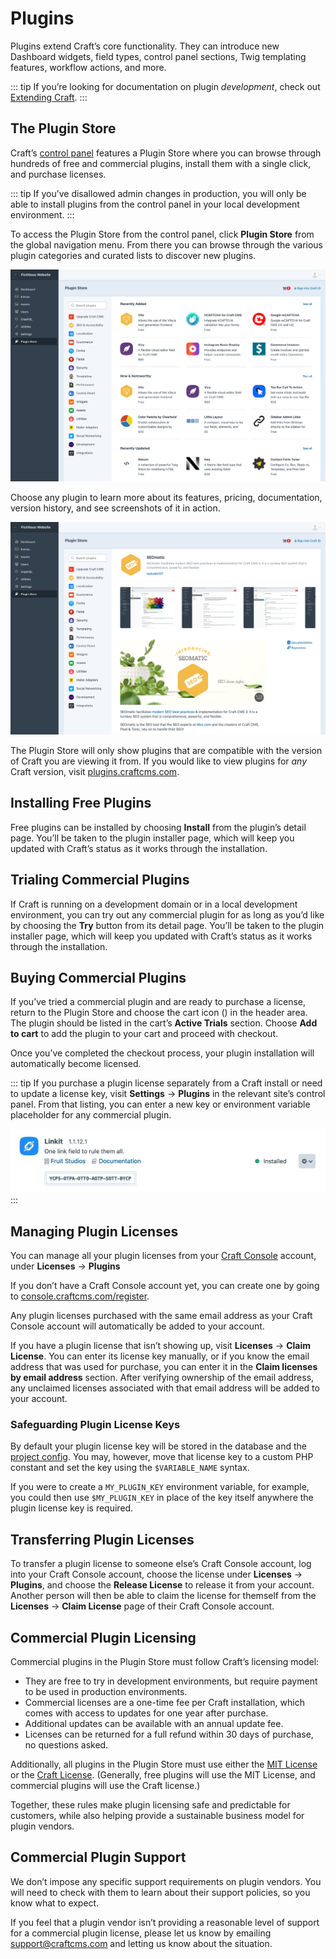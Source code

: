 # Plugins

Plugins extend Craft’s core functionality. They can introduce new Dashboard widgets, field types, control panel sections, Twig templating features, workflow actions, and more.

::: tip
If you’re looking for documentation on plugin _development_, check out [Extending Craft](extend/README.md).
:::

## The Plugin Store

Craft’s [control panel](./control-panel.md) features a Plugin Store where you can browse through hundreds of free and commercial plugins, install them with a single click, and purchase licenses.

::: tip
If you’ve disallowed admin changes in production, you will only be able to install plugins from the control panel in your local development environment.
:::

To access the Plugin Store from the control panel, click **Plugin Store** from the global navigation menu. From there you can browse through the various plugin categories and curated lists to discover new plugins.

![The Craft Plugin Store](./images/plugin-store.png)

Choose any plugin to learn more about its features, pricing, documentation, version history, and see screenshots of it in action.

![Plugin Store plugin detail page](./images/plugin-store-plugin.png)

The Plugin Store will only show plugins that are compatible with the version of Craft you are viewing it from. If you would like to view plugins for _any_ Craft version, visit [plugins.craftcms.com](https://plugins.craftcms.com).

## Installing Free Plugins

Free plugins can be installed by choosing **Install** from the plugin’s detail page. You’ll be taken to the plugin installer page, which will keep you updated with Craft’s status as it works through the installation.

## Trialing Commercial Plugins

If Craft is running on a development domain or in a local development environment, you can try out any commercial plugin for as long as you’d like by choosing the **Try** button from its detail page. You’ll be taken to the plugin installer page, which will keep you updated with Craft’s status as it works through the installation.

## Buying Commercial Plugins

If you’ve tried a commercial plugin and are ready to purchase a license, return to the Plugin Store and choose the cart icon (<icon kind="cart" />) in the header area. The plugin should be listed in the cart’s **Active Trials** section. Choose **Add to cart** to add the plugin to your cart and proceed with checkout.

Once you’ve completed the checkout process, your plugin installation will automatically become licensed.

::: tip
If you purchase a plugin license separately from a Craft install or need to update a license key, visit **Settings** → **Plugins** in the relevant site’s control panel. From that listing, you can enter a new key or environment variable placeholder for any commercial plugin.

![Changing a plugin license key](./images/changing-plugin-license-key.gif)
:::

## Managing Plugin Licenses

You can manage all your plugin licenses from your [Craft Console](https://console.craftcms.com/) account, under **Licenses** → **Plugins**

If you don’t have a Craft Console account yet, you can create one by going to [console.craftcms.com/register](https://console.craftcms.com/register).

Any plugin licenses purchased with the same email address as your Craft Console account will automatically be added to your account.

If you have a plugin license that isn’t showing up, visit **Licenses** → **Claim License**. You can enter its license key manually, or if you know the email address that was used for purchase, you can enter it in the **Claim licenses by email address** section. After verifying ownership of the email address, any unclaimed licenses associated with that email address will be added to your account.

### Safeguarding Plugin License Keys

By default your plugin license key will be stored in the database and the [project config](project-config.md). You may, however, move that license key to a custom PHP constant and set the key using the `$VARIABLE_NAME` syntax.

If you were to create a `MY_PLUGIN_KEY` environment variable, for example, you could then use `$MY_PLUGIN_KEY` in place of the key itself anywhere the plugin license key is required.

## Transferring Plugin Licenses

To transfer a plugin license to someone else’s Craft Console account, log into your Craft Console account, choose the license under **Licenses** → **Plugins**, and choose the **Release License** to release it from your account. Another person will then be able to claim the license for themself from the **Licenses** → **Claim License** page of their Craft Console account.

## Commercial Plugin Licensing

Commercial plugins in the Plugin Store must follow Craft’s licensing model:

- They are free to try in development environments, but require payment to be used in production environments.
- Commercial licenses are a one-time fee per Craft installation, which comes with access to updates for one year after purchase.
- Additional updates can be available with an annual update fee.
- Licenses can be returned for a full refund within 30 days of purchase, no questions asked.

Additionally, all plugins in the Plugin Store must use either the [MIT License](https://opensource.org/licenses/MIT) or the [Craft License](https://craftcms.github.io/license/). (Generally, free plugins will use the MIT License, and commercial plugins will use the Craft license.)

Together, these rules make plugin licensing safe and predictable for customers, while also helping provide a sustainable business model for plugin vendors.

## Commercial Plugin Support

We don’t impose any specific support requirements on plugin vendors. You will need to check with them to learn about their support policies, so you know what to expect.

If you feel that a plugin vendor isn’t providing a reasonable level of support for a commercial plugin license, please let us know by emailing <support@craftcms.com> and letting us know about the situation.
